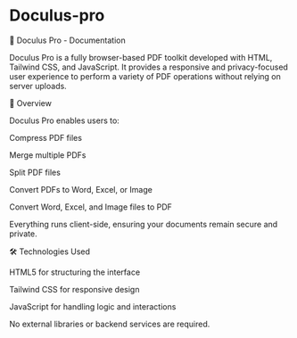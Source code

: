 # Doculus-pro
📄 Doculus Pro - Documentation

Doculus Pro is a fully browser-based PDF toolkit developed with HTML, Tailwind CSS, and JavaScript. It provides a responsive and privacy-focused user experience to perform a variety of PDF operations without relying on server uploads.

📌 Overview

Doculus Pro enables users to:

Compress PDF files

Merge multiple PDFs

Split PDF files

Convert PDFs to Word, Excel, or Image

Convert Word, Excel, and Image files to PDF

Everything runs client-side, ensuring your documents remain secure and private.

🛠️ Technologies Used

HTML5 for structuring the interface

Tailwind CSS for responsive design

JavaScript for handling logic and interactions

No external libraries or backend services are required.
